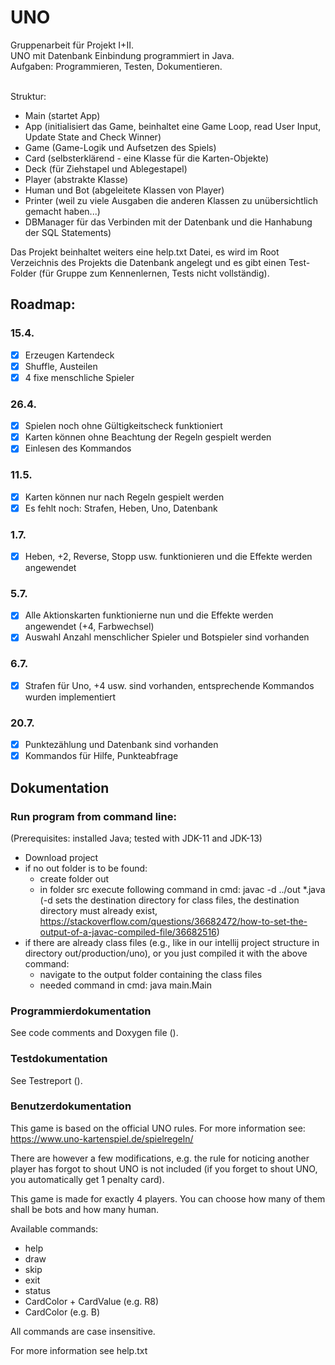 # UNO

Gruppenarbeit für Projekt I+II.<br>
UNO mit Datenbank Einbindung programmiert in Java.<br>
Aufgaben: Programmieren, Testen, Dokumentieren.<br>
<br>

Struktur:
- Main (startet App)
- App (initialisiert das Game, beinhaltet eine Game Loop, read User Input, Update State and Check Winner)
- Game (Game-Logik und Aufsetzen des Spiels)
- Card (selbsterklärend - eine Klasse für die Karten-Objekte)
- Deck (für Ziehstapel und Ablegestapel)
- Player (abstrakte Klasse)
- Human und Bot (abgeleitete Klassen von Player)
- Printer (weil zu viele Ausgaben die anderen Klassen zu unübersichtlich gemacht haben...)
- DBManager für das Verbinden mit der Datenbank und die Hanhabung der SQL Statements)

Das Projekt beinhaltet weiters eine help.txt Datei, es wird im Root Verzeichnis des Projekts die Datenbank angelegt und es gibt einen Test-Folder (für Gruppe zum Kennenlernen, Tests nicht vollständig).

## Roadmap:

### 15.4.
- [x] Erzeugen Kartendeck
- [x] Shuffle, Austeilen
- [x] 4 fixe menschliche Spieler

### 26.4.
- [x] Spielen noch ohne Gültigkeitscheck funktioniert
- [x] Karten können ohne Beachtung der Regeln gespielt werden
- [x] Einlesen des Kommandos

### 11.5.
- [x] Karten können nur nach Regeln gespielt werden
- [x] Es fehlt noch: Strafen, Heben, Uno, Datenbank

### 1.7.
- [x] Heben, +2, Reverse, Stopp usw. funktionieren und die Effekte werden angewendet

### 5.7.
- [x] Alle Aktionskarten funktionierne nun und die Effekte werden angewendet (+4, Farbwechsel)
- [x] Auswahl Anzahl menschlicher Spieler und Botspieler sind vorhanden

### 6.7.
- [x] Strafen für Uno, +4 usw. sind vorhanden, entsprechende Kommandos wurden implementiert

### 20.7.
- [x] Punktezählung und Datenbank sind vorhanden
- [x] Kommandos für Hilfe, Punkteabfrage

## Dokumentation

### Run program from command line:
(Prerequisites: installed Java; tested with JDK-11 and JDK-13)
- Download project
- if no out folder is to be found:
    - create folder out
    - in folder src execute following command in cmd: javac -d ../out *.java (-d sets the destination directory for class files, the destination directory must already exist, https://stackoverflow.com/questions/36682472/how-to-set-the-output-of-a-javac-compiled-file/36682516)
- if there are already class files (e.g., like in our intellij project structure in directory out/production/uno), or you just compiled it with the above command:
    - navigate to the output folder containing the class files
    - needed command in cmd: java main.Main

### Programmierdokumentation

See code comments and Doxygen file ().

### Testdokumentation

See Testreport ().

### Benutzerdokumentation

This game is based on the official UNO rules. For more information see: https://www.uno-kartenspiel.de/spielregeln/

There are however a few modifications, e.g. the rule for noticing another player has forgot to shout UNO is not included (if you forget to shout UNO, you automatically get 1 penalty card).

This game is made for exactly 4 players. You can choose how many of them shall be bots and how many human.

Available commands:
- help
- draw
- skip
- exit
- status
- CardColor + CardValue (e.g. R8)
- CardColor (e.g. B)

All commands are case insensitive.

For more information see help.txt

